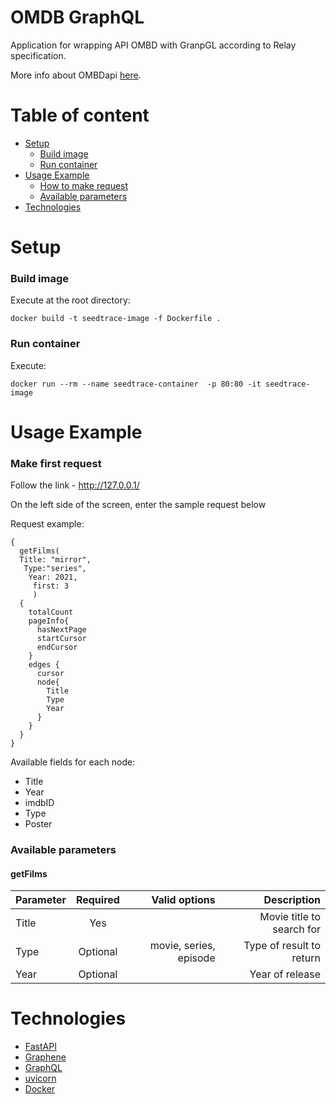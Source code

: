 # OMDB GraphQL

Application for wrapping  API OMBD with GranpGL according to Relay specification.

More info about OMBDapi [here](https://www.omdbapi.com/).

# Table of content
* [Setup](#setup)
    * [Build image](#run-container)
    * [Run container](#run-container)
* [Usage Example](#usage-example)
    * [How to make request](#make-first-request) 
    * [Available parameters](#available-parameters)
* [Technologies](#technologies)


# Setup
### Build image

Execute at the root directory:

```
docker build -t seedtrace-image -f Dockerfile .
```

### Run container
Execute:

```
docker run --rm --name seedtrace-container  -p 80:80 -it seedtrace-image
```

# Usage Example

### Make first request

Follow the link -  http://127.0.0.1/

On the left side of the screen, enter the sample request below

Request example:
```
{
  getFilms(
  Title: "mirror",
   Type:"series",
    Year: 2021,
     first: 3
     )
  {
    totalCount
    pageInfo{
      hasNextPage
      startCursor
      endCursor
    }
    edges {
      cursor
      node{
        Title
        Type
        Year
      }
    }
  }
}
```

Available fields for each node:
 * Title
 * Year
 * imdbID
 * Type
 * Poster

### Available parameters
#### getFilms

| Parameter |  Required  |         	Valid options |                 Description|
|-----------|:----------:|-----------------------:|----------------------------:|
| Title     |    Yes     |                        |   Movie title to search for | 
| Type      |  Optional  | movie, series, episode |    Type of result to return |
| Year      | Optional   |                        |            	Year of release |

# Technologies
* [FastAPI](https://fastapi.tiangolo.com/)
* [Graphene](https://graphene-python.org/)
* [GraphQL](https://graphql.org/)
* [uvicorn](https://www.uvicorn.org/)
* [Docker](https://www.docker.com/)
